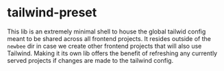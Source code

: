 # tailwind-preset

This lib is an extremely minimal shell to house the global tailwid config meant to be shared across all frontend projects. It resides outside of the `newbee` dir in case we create other frontend projects that will also use Tailwind. Making it its own lib offers the benefit of refreshing any currently served projects if changes are made to the tailwind config.
